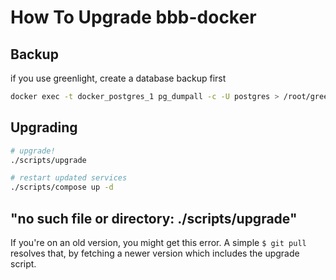 # How To Upgrade bbb-docker

## Backup
if you use greenlight, create a database backup first
```bash
docker exec -t docker_postgres_1 pg_dumpall -c -U postgres > /root/greenlight_`date +%d-%m-%Y"_"%H_%M_%S`.sql
```

## Upgrading
```bash
# upgrade!
./scripts/upgrade

# restart updated services
./scripts/compose up -d
```


## "no such file or directory: ./scripts/upgrade"
If you're on an old version, you might get this error. 
A simple `$ git pull` resolves that, by fetching a newer version which includes the upgrade script.
